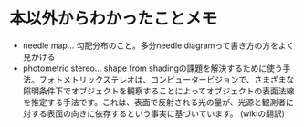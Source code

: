 # 本以外からわかったことメモ
- needle map... 勾配分布のこと。多分needle diagramって書き方の方をよく見かける
- photometric stereo... shape from shadingの課題を解決するために使う手法。フォトメトリックステレオは、コンピュータービジョンで、さまざまな照明条件下でオブジェクトを観察することによってオブジェクトの表面法線を推定する手法です。これは、表面で反射される光の量が、光源と観測者に対する表面の向きに依存するという事実に基づいています。 (wikiの翻訳)
